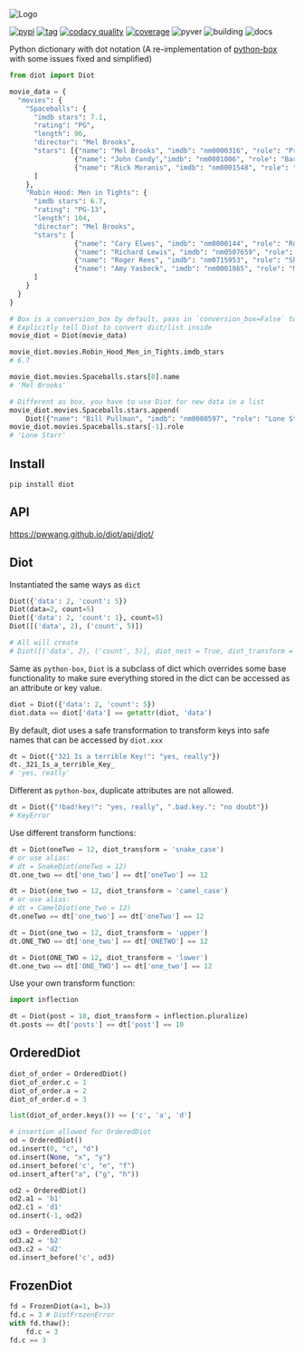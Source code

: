 ![Logo](https://raw.githubusercontent.com/pwwang/diot/master/logo.png)

[![pypi][1]][2] [![tag][3]][4] [![codacy quality][7]][8] [![coverage][9]][8] ![pyver][10] ![building][6] ![docs][5]

Python dictionary with dot notation (A re-implementation of [python-box](https://github.com/cdgriffith/Box) with some issues fixed and simplified)

```python
from diot import Diot

movie_data = {
  "movies": {
    "Spaceballs": {
      "imdb stars": 7.1,
      "rating": "PG",
      "length": 96,
      "director": "Mel Brooks",
      "stars": [{"name": "Mel Brooks", "imdb": "nm0000316", "role": "President Skroob"},
                {"name": "John Candy","imdb": "nm0001006", "role": "Barf"},
                {"name": "Rick Moranis", "imdb": "nm0001548", "role": "Dark Helmet"}
      ]
    },
    "Robin Hood: Men in Tights": {
      "imdb stars": 6.7,
      "rating": "PG-13",
      "length": 104,
      "director": "Mel Brooks",
      "stars": [
                {"name": "Cary Elwes", "imdb": "nm0000144", "role": "Robin Hood"},
                {"name": "Richard Lewis", "imdb": "nm0507659", "role": "Prince John"},
                {"name": "Roger Rees", "imdb": "nm0715953", "role": "Sheriff of Rottingham"},
                {"name": "Amy Yasbeck", "imdb": "nm0001865", "role": "Marian"}
      ]
    }
  }
}

# Box is a conversion_box by default, pass in `conversion_box=False` to disable that behavior
# Explicitly tell Diot to convert dict/list inside
movie_diot = Diot(movie_data)

movie_diot.movies.Robin_Hood_Men_in_Tights.imdb_stars
# 6.7

movie_diot.movies.Spaceballs.stars[0].name
# 'Mel Brooks'

# Different as box, you have to use Diot for new data in a list
movie_diot.movies.Spaceballs.stars.append(
	Diot({"name": "Bill Pullman", "imdb": "nm0000597", "role": "Lone Starr"}))
movie_diot.movies.Spaceballs.stars[-1].role
# 'Lone Starr'
```

## Install
```shell
pip install diot
```

## API

https://pwwang.github.io/diot/api/diot/

## Diot

Instantiated the same ways as `dict`
```python
Diot({'data': 2, 'count': 5})
Diot(data=2, count=5)
Diot({'data': 2, 'count': 1}, count=5)
Diot([('data', 2), ('count', 5)])

# All will create
# Diot([('data', 2), ('count', 5)], diot_nest = True, diot_transform = 'safe')
```

Same as `python-box`, `Diot` is a subclass of dict which overrides some base functionality to make sure everything stored in the dict can be accessed as an attribute or key value.

```python
diot = Diot({'data': 2, 'count': 5})
diot.data == diot['data'] == getattr(diot, 'data')
```

By default, diot uses a safe transformation to transform keys into safe names that can be accessed by `diot.xxx`
```python
dt = Diot({"321 Is a terrible Key!": "yes, really"})
dt._321_Is_a_terrible_Key_
# 'yes, really'
```

Different as `python-box`, duplicate attributes are not allowed.
```python
dt = Diot({"!bad!key!": "yes, really", ".bad.key.": "no doubt"})
# KeyError
```

Use different transform functions:

```python
dt = Diot(oneTwo = 12, diot_transform = 'snake_case')
# or use alias:
# dt = SnakeDiot(oneTwo = 12)
dt.one_two == dt['one_two'] == dt['oneTwo'] == 12

dt = Diot(one_two = 12, diot_transform = 'camel_case')
# or use alias:
# dt = CamelDiot(one_two = 12)
dt.oneTwo == dt['one_two'] == dt['oneTwo'] == 12

dt = Diot(one_two = 12, diot_transform = 'upper')
dt.ONE_TWO == dt['one_two'] == dt['ONETWO'] == 12

dt = Diot(ONE_TWO = 12, diot_transform = 'lower')
dt.one_two == dt['ONE_TWO'] == dt['one_two'] == 12
```

Use your own transform function:

```python
import inflection

dt = Diot(post = 10, diot_transform = inflection.pluralize)
dt.posts == dt['posts'] == dt['post'] == 10
```

## OrderedDiot
```python
diot_of_order = OrderedDiot()
diot_of_order.c = 1
diot_of_order.a = 2
diot_of_order.d = 3

list(diot_of_order.keys()) == ['c', 'a', 'd']

# insertion allowed for OrderedDiot
od = OrderedDiot()
od.insert(0, "c", "d")
od.insert(None, "x", "y")
od.insert_before('c', "e", "f")
od.insert_after("a", ("g", "h"))

od2 = OrderedDiot()
od2.a1 = 'b1'
od2.c1 = 'd1'
od.insert(-1, od2)

od3 = OrderedDiot()
od3.a2 = 'b2'
od3.c2 = 'd2'
od.insert_before('c', od3)
```

## FrozenDiot

```python
fd = FrozenDiot(a=1, b=3)
fd.c = 3 # DiotFrozenError
with fd.thaw():
    fd.c = 3
fd.c == 3
```

[1]: https://img.shields.io/pypi/v/diot?style=flat-square
[2]: https://pypi.org/project/diot/
[3]: https://img.shields.io/github/tag/pwwang/diot?style=flat-square
[4]: https://github.com/pwwang/diot
[5]: https://img.shields.io/github/workflow/status/pwwang/diot/Build%20Docs?label=docs&style=flat-square
[6]: https://img.shields.io/github/workflow/status/pwwang/diot/Build%20and%20Deploy?style=flat-square
[7]: https://img.shields.io/codacy/grade/f19cfbaa23d442d6ae20af66a4cf6796?style=flat-square
[8]: https://app.codacy.com/project/pwwang/diot/dashboard
[9]: https://img.shields.io/codacy/coverage/f19cfbaa23d442d6ae20af66a4cf6796?style=flat-square
[10]: https://img.shields.io/pypi/pyversions/diot?style=flat-square
